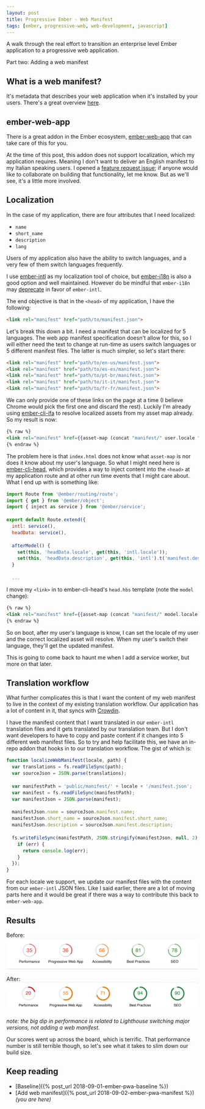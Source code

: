 ```yaml
---
layout: post
title: Progressive Ember - Web Manifest
tags: [ember, progressive-web, web-development, javascript]
---
```


A walk through the real effort to transition an enterprise level Ember application to a progressive web application.

Part two: Adding a web manifest
<!--more-->

## What is a web manifest?
It's metadata that describes your web application when it's installed by your users. There's a great overview [here](https://developers.google.com/web/fundamentals/web-app-manifest/#top_of_page).

## ember-web-app
There is a great addon in the Ember ecosystem, [ember-web-app](https://github.com/san650/ember-web-app) that can take care of this for you.

At the time of this post, this addon does not support localization, which my application requires. Meaning I don't want to deliver an English manifest to my Italian speaking users. I opened a [feature request issue](https://github.com/san650/ember-web-app/issues/88); if anyone would like to collaborate on building that functionality, let me know. But as we'll see, it's a little more involved.

## Localization
In the case of my application, there are four attributes that I need localized:

- `name`
- `short_name`
- `description`
- `lang`

Users of my application also have the ability to switch languages, and a very few of them switch languages frequently.

I use [ember-intl](https://github.com/ember-intl/ember-intl) as my localization tool of choice, but [ember-i18n](https://github.com/jamesarosen/ember-i18n) is also a good option and well maintained. However do be mindful that `ember-i18n` may [deprecate](https://github.com/jamesarosen/ember-i18n/issues/481) in favor of `ember-intl`.

The end objective is that in the `<head>` of my application, I have the following:

```html
<link rel="manifest" href="path/to/manifest.json">
```

Let's break this down a bit. I need a manifest that can be localized for 5 languages. The web app manifest specification doesn't allow for this, so I will either need the text to change at run-time as users switch languages or 5 different manifest files. The latter is much simpler, so let's start there:

```html
<link rel="manifest" href="path/to/en-us/manifest.json">
<link rel="manifest" href="path/to/es-es/manifest.json">
<link rel="manifest" href="path/to/pt-br/manifest.json">
<link rel="manifest" href="path/to/it-it/manifest.json">
<link rel="manifest" href="path/to/fr-fr/manifest.json">
```

We can only provide one of these links on the page at a time (I believe Chrome would pick the first one and discard the rest). Luckily I'm already using [ember-cli-ifa](https://github.com/RuslanZavacky/ember-cli-ifa) to resolve localized assets from my asset map already. So my result is now:

```handlebars
{% raw %}
<link rel="manifest" href={{asset-map (concat "manifest/" user.locale "/manifest.json")}}>
{% endraw %}
```

The problem here is that `index.html` does not know what `asset-map` is nor does it know about my user's language. So what I might need here is [ember-cli-head](https://github.com/ronco/ember-cli-head), which provides a way to inject content into the `<head>` at my application route and at other run time events that I might care about. What I end up with is something like:

```javascript
import Route from '@ember/routing/route';
import { get } from '@ember/object';
import { inject as service } from '@ember/service';

export default Route.extend({
  intl: service(),
  headData: service(),

  afterModel() {
    set(this, 'headData.locale', get(this, 'intl.locale'));
    set(this, 'headData.description', get(this, 'intl').t('manifest.description'));
  }

  ...
```

I move my `<link>` in to ember-cli-head's `head.hbs` template (note the `model` change):

```handlebars
{% raw %}
<link rel="manifest" href={{asset-map (concat "manifest/" model.locale "/manifest.json")}}>
{% endraw %}
```

So on boot, after my user's language is know, I can set the locale of my user and the correct localized asset will resolve. When my user's switch their language, they'll get the updated manifest.

This is going to come back to haunt me when I add a service worker, but more on that later.

## Translation workflow
What further complicates this is that I want the content of my web manifest to live in the context of my existing translation workflow. Our application has a lot of content in it, that syncs with [Crowdin](https://crowdin.com/).

I have the manifest content that I want translated in our `ember-intl` translation files and it gets translated by our translation team. But I don't want developers to have to copy and paste content if it changes into 5 different web manifest files. So to try and help facilitate this, we have an in-repo addon that hooks in to our translation workflow. The gist of which is:

```javascript
function localizeWebManifest(locale, path) {
  var translations = fs.readFileSync(path);
  var sourceJson = JSON.parse(translations);

  var manifestPath = 'public/manifest/' + locale + '/manifest.json';
  var manifest = fs.readFileSync(manifestPath);
  var manifestJson = JSON.parse(manifest);

  manifestJson.name = sourceJson.manifest.name;
  manifestJson.short_name = sourceJson.manifest.short_name;
  manifestJson.description = sourceJson.manifest.description;

  fs.writeFileSync(manifestPath, JSON.stringify(manifestJson, null, 2), function (err) {
    if (err) {
      return console.log(err);
    }
  });
}
```

For each locale we support, we update our manifest files with the content from our `ember-intl` JSON files. Like I said earlier, there are a lot of moving parts here and it would be great if there was a way to contribute this back to `ember-web-app`.

## Results
Before:
![Baseline Lighthouse](/public/img/posts/20180908/baseline-lighthouse.png "Baseline - Lighthouse")

After:
![Web Manifest Lighthouse](/public/img/posts/20180909/manifest-lighthouse.png "Web Manifest - Lighthouse")

_note: the big dip in performance is related to Lighthouse switching major versions, not adding a web manifest._

Our scores went up across the board, which is terrific. That performance number is still terrible though, so let's see what it takes to slim down our build size.

## Keep reading
- [Baseline]({% post_url 2018-09-01-ember-pwa-baseline %})
- [Add web manifest]({% post_url 2018-09-02-ember-pwa-manifest %}) _(you are here)_
